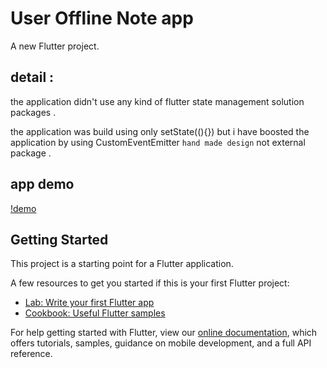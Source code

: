 # User Offline Note app

A new Flutter project.

## detail : 

the application didn't use any kind of flutter state management solution packages . 

the application was build using only setState((){}) but i have boosted the application by using CustomEventEmitter `hand made design` not external package .

## app demo 

[!demo]("./demo/flutter-testing.gif")

## Getting Started

This project is a starting point for a Flutter application.

A few resources to get you started if this is your first Flutter project:

- [Lab: Write your first Flutter app](https://flutter.dev/docs/get-started/codelab)
- [Cookbook: Useful Flutter samples](https://flutter.dev/docs/cookbook)

For help getting started with Flutter, view our
[online documentation](https://flutter.dev/docs), which offers tutorials,
samples, guidance on mobile development, and a full API reference.

